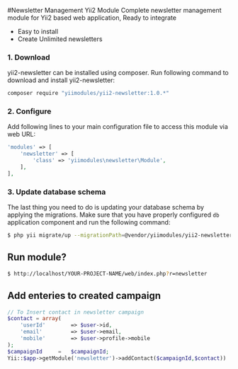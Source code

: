 #Newsletter Management Yii2 Module
Complete newsletter management module for Yii2 based web application, Ready to integrate

* Easy to install
* Create Unlimited newsletters

### 1. Download

yii2-newsletter can be installed using composer. Run following command to download and
install yii2-newsletter:

```bash
composer require "yiimodules/yii2-newsletter:1.0.*"
```

### 2. Configure

Add following lines to your main configuration file to access this module via web URL:

```php
'modules' => [
	'newsletter' => [
		'class' => 'yiimodules\newsletter\Module',
	],
],
```

### 3. Update database schema

The last thing you need to do is updating your database schema by applying the
migrations. Make sure that you have properly configured `db` application component
and run the following command:

```bash
$ php yii migrate/up --migrationPath=@vendor/yiimodules/yii2-newsletter/migrations
```

## Run module?

```bash
$ http://localhost/YOUR-PROJECT-NAME/web/index.php?r=newsletter
```

## Add enteries to created campaign

```php
// To Insert contact in newsletter campaign
$contact = array(
	'userId'		=> $user->id,
	'email'			=> $user->email,
	'mobile'		=> $user->profile->mobile
);
$campaignId 	= 	$campaignId;
Yii::$app->getModule('newsletter')->addContact($campaignId,$contact))
```
